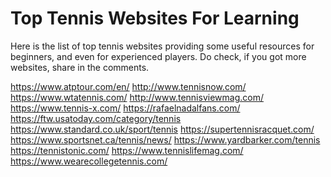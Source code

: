 <h1>Top Tennis Websites For Learning</h1>

Here is the list of top tennis websites providing some useful resources for beginners, and even for experienced players. Do check, if you got more websites, share in the comments.

https://www.atptour.com/en/
http://www.tennisnow.com/
https://www.wtatennis.com/
http://www.tennisviewmag.com/
https://www.tennis-x.com/
https://rafaelnadalfans.com/
https://ftw.usatoday.com/category/tennis
https://www.standard.co.uk/sport/tennis
https://supertennisracquet.com/
https://www.sportsnet.ca/tennis/news/
https://www.yardbarker.com/tennis
https://tennistonic.com/
https://www.tennislifemag.com/
https://www.wearecollegetennis.com/
